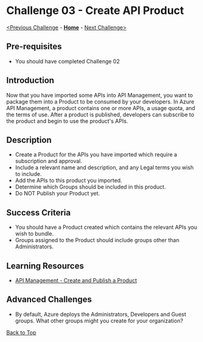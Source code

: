 # Challenge 03 - Create API Product


[<Previous Challenge](./Challenge-02.md) - **[Home](../README.md)** - [Next Challenge>](./Challenge-04.md)

## Pre-requisites

- You should have completed Challenge 02

## Introduction

Now that you have imported some APIs into API Management, you want to package them into a Product to be consumed by your developers. In Azure API Management, a product contains one or more APIs, a usage quota, and the terms of use. After a product is published, developers can subscribe to the product and begin to use the product's APIs.


## Description

- Create a Product for the APIs you have imported which require a subscription and approval.
- Include a relevant name and description, and any Legal terms you wish to include.
- Add the APIs to this product you imported.
- Determine which Groups should be included in this product.
- Do NOT Publish your Product yet.


## Success Criteria

- You should have a Product created which contains the relevant APIs you wish to bundle.
- Groups assigned to the Product should include groups other than Administrators.


## Learning Resources

- [API Management - Create and Publish a Product](https://learn.microsoft.com/en-us/azure/api-management/api-management-howto-add-products?tabs=azure-portal)

## Advanced Challenges

- By default, Azure deploys the Administrators, Developers and Guest groups. What other groups might you create for your organization?

[Back to Top](#challenge-03---create-api-product)
